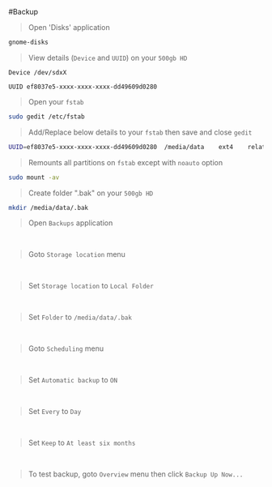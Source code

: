 #Backup 

> Open 'Disks' application

```bash
gnome-disks
```

> View details (`Device` and `UUID`) on your `500gb HD`

`Device /dev/sdxX`

`UUID ef8037e5-xxxx-xxxx-xxxx-dd49609d0280`

> Open your `fstab`

```bash
sudo gedit /etc/fstab
```

> Add/Replace below details to your `fstab` then save and close `gedit`

```bash
UUID=ef8037e5-xxxx-xxxx-xxxx-dd49609d0280  /media/data    ext4    relatime,noexec  0  2
```

> Remounts all partitions on `fstab` except with `noauto` option

```bash
sudo mount -av
```

> Create folder ".bak" on your `500gb HD` 

```bash
mkdir /media/data/.bak
```

> Open `Backups` application 

<br />

> Goto `Storage location` menu 

<br />

> Set `Storage location` to `Local Folder` 

<br />

> Set `Folder` to `/media/data/.bak` 

<br />

> Goto `Scheduling` menu 

<br />

> Set `Automatic backup` to `ON` 

<br />

> Set `Every` to `Day` 

<br />

> Set `Keep` to `At least six months` 

<br />

> To test backup, goto `Overview` menu then click `Backup Up Now...` 
